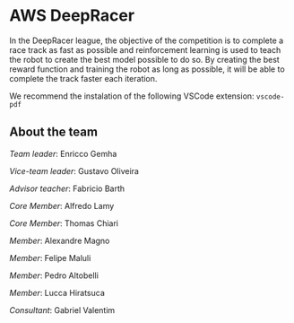 # AWS DeepRacer

In the DeepRacer league, the objective of the competition is to complete a race track as fast as possible and reinforcement learning is used to teach the robot to create the best model possible to do so. By creating the best reward function and training the robot as long as possible, it will be able to complete the track faster each iteration.

We recommend the instalation of the following VSCode extension: `vscode-pdf`

## About the team

  *Team leader*: Enricco Gemha
  
  *Vice-team leader*: Gustavo Oliveira
  
  *Advisor teacher*: Fabricio Barth

  *Core Member*: Alfredo Lamy

  *Core Member*: Thomas Chiari

  *Member*: Alexandre Magno
  
  *Member*: Felipe Maluli
  
  *Member*: Pedro Altobelli
  
  *Member*: Lucca Hiratsuca
  
  *Consultant*: Gabriel Valentim
